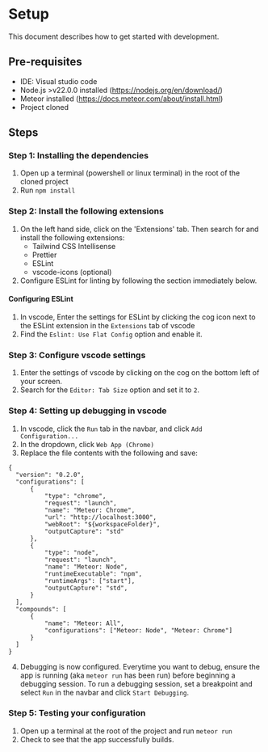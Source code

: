 # Setup
This document describes how to get started with development.

## Pre-requisites
* IDE: Visual studio code
* Node.js >v22.0.0 installed (https://nodejs.org/en/download/)
* Meteor installed (https://docs.meteor.com/about/install.html)
* Project cloned

## Steps
### Step 1: Installing the dependencies
1. Open up a terminal (powershell or linux terminal) in the root of the cloned project
2. Run `npm install`

### Step 2: Install the following extensions
1. On the left hand side, click on the 'Extensions' tab. Then search for and install the
   following extensions:
    * Tailwind CSS Intellisense
    * Prettier
    * ESLint
    * vscode-icons (optional)
2. Configure ESLint for linting by following the section immediately below.

#### Configuring ESLint
1. In vscode, Enter the settings for ESLint by clicking the cog icon next to the ESLint extension 
in the `Extensions` tab of vscode
2. Find the `Eslint: Use Flat Config` option and enable it.

### Step 3: Configure vscode settings
1. Enter the settings of vscode by clicking on the cog on the bottom left of your screen.
2. Search for the `Editor: Tab Size` option and set it to `2`.

### Step 4: Setting up debugging in vscode
1. In vscode, click the `Run` tab in the navbar, and click `Add Configuration...`
2. In the dropdown, click `Web App (Chrome)`
3. Replace the file contents with the following and save:
```
{
  "version": "0.2.0",
  "configurations": [
      {
          "type": "chrome",
          "request": "launch",
          "name": "Meteor: Chrome",
          "url": "http://localhost:3000",
          "webRoot": "${workspaceFolder}",
          "outputCapture": "std"
      },
      {
          "type": "node",
          "request": "launch",
          "name": "Meteor: Node",
          "runtimeExecutable": "npm",
          "runtimeArgs": ["start"],
          "outputCapture": "std",
      }
  ],
  "compounds": [
      {
          "name": "Meteor: All",
          "configurations": ["Meteor: Node", "Meteor: Chrome"]
      }
  ]
}
```
4. Debugging is now configured. Everytime you want to debug, ensure the app is running 
(aka `meteor run` has been run) before beginning a debugging session. To run a debugging
session, set a breakpoint and select `Run` in the navbar and click `Start Debugging`.

### Step 5: Testing your configuration
1. Open up a terminal at the root of the project and run `meteor run`
2. Check to see that the app successfully builds.